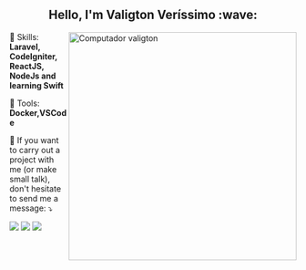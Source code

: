 <h2 align="center"> Hello, I'm Valigton Veríssimo :wave:</h2>
<img src="https://raw.githubusercontent.com/MicaelliMedeiros/micaellimedeiros/master/image/computer-illustration.png" min-width="400px" max-width="400px" width="400px" align="right" alt="Computador valigton">

<p align="left">
  🦄 Skills: <strong>Laravel, CodeIgniter, ReactJS, NodeJs and learning Swift</strong>
</p>

<p align="left">
  💼 Tools: <strong>Docker,VSCode</strong>
</p>

<p align="left">
  💌 If you want to carry out a project with me (or make small talk), don't hesitate to send me a message: ⤵️
</p>

<p align="left">
  <a href="">
  <img src="https://img.shields.io/badge/-Instagram-DF0174?style=for-the-badge&logo=instagram&logoColor=white&link=https://www.instagram.com/vaverissimo_/"/></a>
  
  <a href="https://www.linkedin.com/in/valigtonverissimo" alt="Linkedin">
  <img src="https://img.shields.io/badge/-Linkedin-0e76a8?style=for-the-badge&logo=Linkedin&logoColor=white&link=https://www.linkedin.com/in/valigtonverissimo" /></a>

  <a href="" alt="Facebook">
  <img src="https://img.shields.io/badge/-Facebook-3b5998?style=for-the-badge&logo=facebook&logoColor=white&link=https://www.facebook.com/vverissimo.santos/"/></a>
</p>
